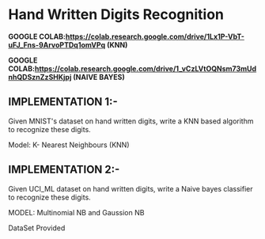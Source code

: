# Hand Written Digits Recognition

**GOOGLE COLAB:https://colab.research.google.com/drive/1Lx1P-VbT-uFJ_Fns-9ArvoPTDq1omVPq (KNN)**

**GOOGLE COLAB:https://colab.research.google.com/drive/1_vCzLVtOQNsm73mUdnhQDSznZzSHKjpj (NAIVE BAYES)**
## IMPLEMENTATION 1:-

Given MNIST's dataset on hand written digits, write a KNN based algorithm to recognize these digits.

Model: K- Nearest Neighbours (KNN) 
## IMPLEMENTATION 2:-

Given UCI_ML dataset on hand written digits, write a Naive bayes classifier to recognize these digits.

MODEL: Multinomial NB and Gaussion NB 


DataSet Provided 
